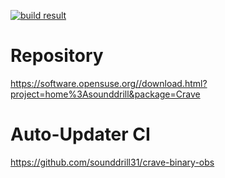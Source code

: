 [![build result](https://build.opensuse.org/projects/home:sounddrill/packages/Crave/badge.svg?type=default)](https://build.opensuse.org/package/show/home:sounddrill/Crave)

# Repository
https://software.opensuse.org//download.html?project=home%3Asounddrill&package=Crave

# Auto-Updater CI
https://github.com/sounddrill31/crave-binary-obs
